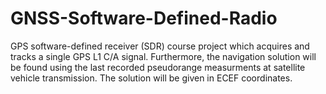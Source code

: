 # GNSS-Software-Defined-Radio
GPS software-defined receiver (SDR) course project which acquires and tracks a single GPS L1 C/A signal. Furthermore, the navigation solution will be found using the last recorded
pseudorange measurments at satellite vehicle transmission. The solution will be given in ECEF coordinates. 
